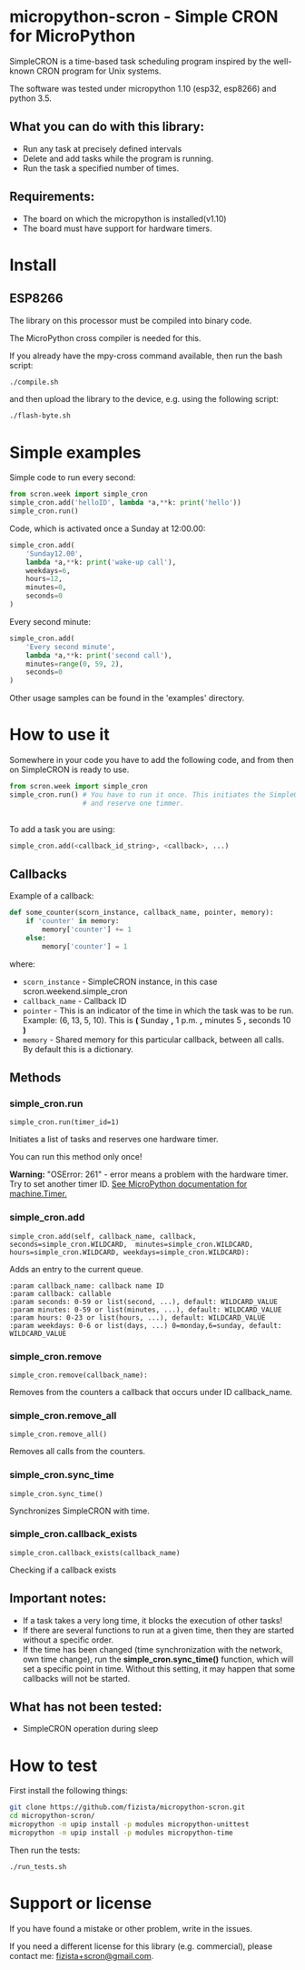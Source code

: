 # micropython-scron - Simple CRON for MicroPython

SimpleCRON is a time-based task scheduling program inspired by the well-known 
CRON program for Unix systems.

The software was tested under micropython 1.10 (esp32, esp8266) and python 3.5.

## What you can do with this library:
* Run any task at precisely defined intervals
* Delete and add tasks while the program is running.
* Run the task a specified number of times.

## Requirements:
* The board on which the micropython is installed(v1.10)
* The board must have support for hardware timers.
 

# Install

## ESP8266

The library on this processor must be compiled into binary code.

The MicroPython cross compiler is needed for this.

If you already have the mpy-cross command available, then run the bash script:

```bash
./compile.sh
```
and then upload the library to the device, e.g. using the following script:
```bash
./flash-byte.sh
```


# Simple examples

Simple code to run every second:
```python
from scron.week import simple_cron
simple_cron.add('helloID', lambda *a,**k: print('hello'))
simple_cron.run()
```

Code, which is activated once a Sunday at 12:00.00:
```python
simple_cron.add(
    'Sunday12.00', 
    lambda *a,**k: print('wake-up call'),
    weekdays=6,
    hours=12,
    minutes=0,
    seconds=0
)
```

Every second minute:
```python
simple_cron.add(
    'Every second minute', 
    lambda *a,**k: print('second call'),
    minutes=range(0, 59, 2),
    seconds=0
)
```

Other usage samples can be found in the 'examples' directory.

# How to use it

Somewhere in your code you have to add the following code, 
and from then on SimpleCRON is ready to use.
```python
from scron.week import simple_cron
simple_cron.run() # You have to run it once. This initiates the SimpleCRON action, 
                  # and reserve one timmer.
                            
```

To add a task you are using:
```python
simple_cron.add(<callback_id_string>, <callback>, ...)
```

## Callbacks

Example of a callback:
```python
def some_counter(scorn_instance, callback_name, pointer, memory):
    if 'counter' in memory:
        memory['counter'] += 1
    else:
        memory['counter'] = 1
```

where:

* `scorn_instance` - SimpleCRON instance, in this case scron.weekend.simple_cron
* `callback_name` - Callback ID
* `pointer` - This is an indicator of the time in which the task was to be run. 
Example: (6, 13, 5, 10).  This is **(** Sunday **,** 1 p.m. **,** minutes 5 **,** seconds 10 **)**
* `memory` - Shared memory for this particular callback, between all calls.
By default this is a dictionary.

## Methods

### simple_cron.run
`simple_cron.run(timer_id=1)`

Initiates a list of tasks and reserves one hardware timer.

You can run this method only once!

**Warning:**
"OSError: 261" - error means a problem with the hardware timer. 
Try to set another timer ID. 
[See MicroPython documentation for machine.Timer.](https://docs.micropython.org/en/latest/library/machine.Timer.html)

### simple_cron.add
`simple_cron.add(self, callback_name, callback, seconds=simple_cron.WILDCARD, 
minutes=simple_cron.WILDCARD, hours=simple_cron.WILDCARD, weekdays=simple_cron.WILDCARD):`

Adds an entry to the current queue.

    :param callback_name: callback name ID
    :param callback: callable
    :param seconds: 0-59 or list(second, ...), default: WILDCARD_VALUE
    :param minutes: 0-59 or list(minutes, ...), default: WILDCARD_VALUE
    :param hours: 0-23 or list(hours, ...), default: WILDCARD_VALUE
    :param weekdays: 0-6 or list(days, ...) 0=monday,6=sunday, default: WILDCARD_VALUE


### simple_cron.remove
`simple_cron.remove(callback_name):`

Removes from the counters a callback that occurs under ID callback_name.

### simple_cron.remove_all
`simple_cron.remove_all()`

Removes all calls from the counters.

### simple_cron.sync_time
`simple_cron.sync_time()`

Synchronizes SimpleCRON with time.

### simple_cron.callback_exists
`simple_cron.callback_exists(callback_name)`

Checking if a callback exists

## Important notes:
* If a task takes a very long time, it blocks the execution of other tasks!
* If there are several functions to run at a given time, then they are 
started without a specific order.
* If the time has been changed (time synchronization with the network, 
own time change), run the **simple_cron.sync_time()** function, 
which will set a specific point in time. Without this setting, 
it may happen that some callbacks will not be started.


## What has not been tested:
* SimpleCRON operation during sleep

# How to test
First install the following things:
```bash
git clone https://github.com/fizista/micropython-scron.git
cd micropython-scron/
micropython -m upip install -p modules micropython-unittest
micropython -m upip install -p modules micropython-time
```

Then run the tests:

```bash
./run_tests.sh
```

# Support or license

If you have found a mistake or other problem, write in the issues.

If you need a different license for this library (e.g. commercial), 
please contact me: fizista+scron@gmail.com.
